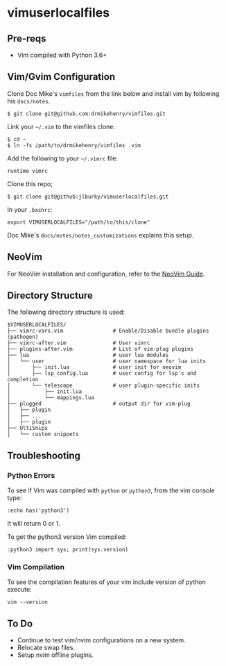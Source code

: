 vimuserlocalfiles
=================

Pre-reqs
--------
* Vim compiled with Python 3.6+

Vim/Gvim Configuration
----------------------

Clone Doc Mike's `vimfiles` from the link below and install vim by following his
  `docs/notes`.
```
$ git clone git@github.com:drmikehenry/vimfiles.git
```

Link your `~/.vim` to the vimfiles clone:
```
$ cd ~
$ ln -fs /path/to/drmikehenry/vimfiles .vim
```

Add the following to your `~/.vimrc` file:
```
runtime vimrc
```

Clone this repo;
```
$ git clone git@github:jlburky/vimuserlocalfiles.git
```

In your `.bashrc`:
```
export VIMUSERLOCALFILES="/path/to/this/clone"
```

Doc Mike's `docs/notes/notes_customizations` explains this setup.

NeoVim
------

For NeoVim installation and configuration, refer to the [NeoVim
Guide](NEOVIM.md).

Directory Structure
-------------------

The following directory structure is used:

```
$VIMUSERLOCALFILES/
├── vimrc-vars.vim                # Enable/Disable bundle plugins (pathogen)
├── vimrc-after.vim               # User vimrc
├── plugins-after.vim             # List of vim-plug plugins
├── lua                           # user lua modules
│   └── user                      # user namespace for lua inits
│       ├── init.lua              # user init for neovim
│       ├── lsp_config.lua        # user config for lsp's and completion
│       └── telescope             # user plugin-specific inits
│           ├── init.lua
│           └── mappings.lua
├── plugged                       # output dir for vim-plug
│   ├── plugin
│   ├── ...
│   ├── plugin
├── UltiSnips
│   └── custom snippets
```

Troubleshooting
---------------

### Python Errors
To see if Vim was compiled with `python` or `python3`, from the vim console type:
```
:echo has('python3')
```
It wlll return 0 or 1.

To get the python3 version Vim compiled:
```
:python3 import sys; print(sys.version)
```

### Vim Compilation
To see the compilation features of your vim include version of python execute:
```
vim --version
```
To Do
-----
* Continue to test vim/nvim configurations on a new system.
* Relocate swap files.
* Setup nvim offline plugins.
